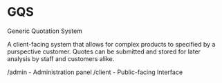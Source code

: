 # GQS
Generic Quotation System

A client-facing system that allows for complex products to specified by a purspective customer. Quotes can be submitted and stored for later analysis by staff and customers alike.

/admin - Administration panel
/client - Public-facing Interface

 
